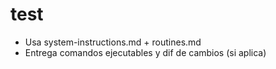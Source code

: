 # test
- Usa system-instructions.md + routines.md
- Entrega comandos ejecutables y dif de cambios (si aplica)
